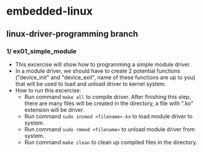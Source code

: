 # embedded-linux
## linux-driver-programming branch
### 1/ ex01_simple_module
- This excercise will show how to programming a simple module driver.
- In a module driver, we should have to create 2 potential functions ("device_init" and "device_exit", name of these functions are up to you) that will be used to load and unload driver to kernel system.
- How to run this excercise:
    + Run command ```make all``` to compile driver. After finishing this step, there are many files will be created in the directory, a file with ".ko" extension will be driver.
    + Run command ```sudo insmod <filename>.ko``` to load module driver to system.
    + Run command ```sudo rmmod <filename>``` to unload module driver from system.
    + Run command ```make clean``` to clean up compiled files in the directory.
